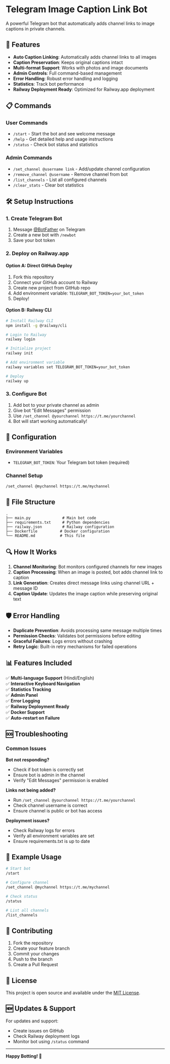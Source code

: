 # Telegram Image Caption Link Bot

A powerful Telegram bot that automatically adds channel links to image captions in private channels.

## 🚀 Features

- **Auto Caption Linking**: Automatically adds channel links to all images
- **Caption Preservation**: Keeps original captions intact
- **Multi-format Support**: Works with photos and image documents
- **Admin Controls**: Full command-based management
- **Error Handling**: Robust error handling and logging
- **Statistics**: Track bot performance
- **Railway Deployment Ready**: Optimized for Railway.app deployment

## 📋 Commands

### User Commands
- `/start` - Start the bot and see welcome message
- `/help` - Get detailed help and usage instructions
- `/status` - Check bot status and statistics

### Admin Commands
- `/set_channel @username link` - Add/update channel configuration
- `/remove_channel @username` - Remove channel from bot
- `/list_channels` - List all configured channels
- `/clear_stats` - Clear bot statistics

## 🛠️ Setup Instructions

### 1. Create Telegram Bot
1. Message [@BotFather](https://t.me/botfather) on Telegram
2. Create a new bot with `/newbot`
3. Save your bot token

### 2. Deploy on Railway.app

#### Option A: Direct GitHub Deploy
1. Fork this repository
2. Connect your GitHub account to Railway
3. Create new project from GitHub repo
4. Add environment variable: `TELEGRAM_BOT_TOKEN=your_bot_token`
5. Deploy!

#### Option B: Railway CLI
```bash
# Install Railway CLI
npm install -g @railway/cli

# Login to Railway
railway login

# Initialize project
railway init

# Add environment variable
railway variables set TELEGRAM_BOT_TOKEN=your_bot_token

# Deploy
railway up
```

### 3. Configure Bot
1. Add bot to your private channel as admin
2. Give bot "Edit Messages" permission
3. Use `/set_channel @yourchannel https://t.me/yourchannel`
4. Bot will start working automatically!

## 🔧 Configuration

### Environment Variables
- `TELEGRAM_BOT_TOKEN`: Your Telegram bot token (required)

### Channel Setup
```bash
/set_channel @mychannel https://t.me/mychannel
```

## 📁 File Structure
```
.
├── main.py              # Main bot code
├── requirements.txt     # Python dependencies
├── railway.json         # Railway configuration
├── Dockerfile          # Docker configuration
└── README.md           # This file
```

## 🔍 How It Works

1. **Channel Monitoring**: Bot monitors configured channels for new images
2. **Caption Processing**: When an image is posted, bot adds channel link to caption
3. **Link Generation**: Creates direct message links using channel URL + message ID
4. **Caption Update**: Updates the image caption while preserving original text

## 🛡️ Error Handling

- **Duplicate Prevention**: Avoids processing same message multiple times
- **Permission Checks**: Validates bot permissions before editing
- **Graceful Failures**: Logs errors without crashing
- **Retry Logic**: Built-in retry mechanisms for failed operations

## 📊 Features Included

✅ **Multi-language Support** (Hindi/English)  
✅ **Interactive Keyboard Navigation**  
✅ **Statistics Tracking**  
✅ **Admin Panel**  
✅ **Error Logging**  
✅ **Railway Deployment Ready**  
✅ **Docker Support**  
✅ **Auto-restart on Failure**  

## 🆘 Troubleshooting

### Common Issues

**Bot not responding?**
- Check if bot token is correctly set
- Ensure bot is admin in the channel
- Verify "Edit Messages" permission is enabled

**Links not being added?**
- Run `/set_channel @yourchannel https://t.me/yourchannel`
- Check channel username is correct
- Ensure channel is public or bot has access

**Deployment issues?**
- Check Railway logs for errors
- Verify all environment variables are set
- Ensure requirements.txt is up to date

## 📝 Example Usage

```bash
# Start bot
/start

# Configure channel
/set_channel @mychannel https://t.me/mychannel

# Check status
/status

# List all channels
/list_channels
```

## 🤝 Contributing

1. Fork the repository
2. Create your feature branch
3. Commit your changes
4. Push to the branch
5. Create a Pull Request

## 📄 License

This project is open source and available under the [MIT License](LICENSE).

## 🆕 Updates & Support

For updates and support:
- Create issues on GitHub
- Check Railway deployment logs
- Monitor bot using `/status` command

---

**Happy Botting! 🤖**
